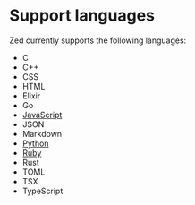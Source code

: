 # Support languages

Zed currently supports the following languages:

* C
* C++
* CSS
* HTML
* Elixir
* Go
* [JavaScript](javascript.md)
* JSON
* Markdown
* [Python](python.md)
* [Ruby](ruby.md)
* Rust
* TOML
* TSX
* TypeScript
